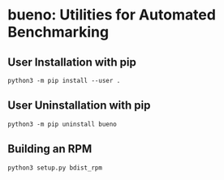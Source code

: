 # bueno: Utilities for Automated Benchmarking

## User Installation with pip
```
python3 -m pip install --user .
```

## User Uninstallation with pip
```
python3 -m pip uninstall bueno
```

## Building an RPM
```
python3 setup.py bdist_rpm
```
